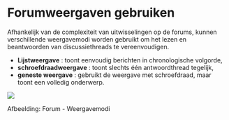 # Forumweergaven gebruiken

Afhankelijk van de complexiteit van uitwisselingen op de forums, kunnen verschillende weergavemodi worden gebruikt om het lezen en beantwoorden van discussiethreads te vereenvoudigen.

* **Lijstweergave** : toont eenvoudig berichten in chronologische volgorde,
* **schroefdraadweergave** : toont slechts één antwoordthread tegelijk,
* **geneste weergave** : gebruikt de weergave met schroefdraad, maar toont een volledig onderwerp.

![](../../.gitbook/assets/graphics2%20%281%29.png)

Afbeelding: Forum - Weergavemodi
